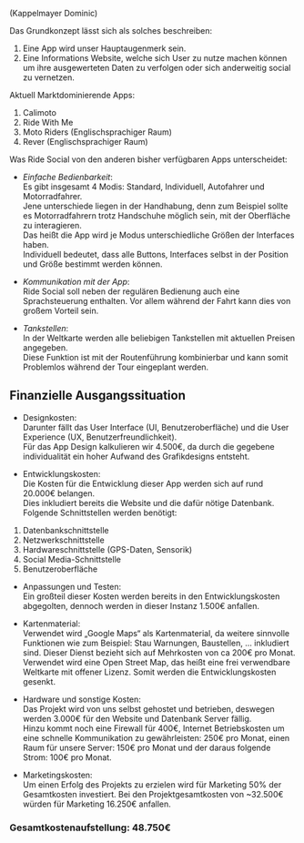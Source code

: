 (Kappelmayer Dominic)  

 Das Grundkonzept lässt sich als solches beschreiben: 
1. Eine App wird unser Hauptaugenmerk sein.
2. Eine Informations Website, welche sich User zu nutze machen können um ihre ausgewerteten Daten zu verfolgen oder sich anderweitig social zu vernetzen.  

Aktuell Marktdominierende Apps:
1. Calimoto
2. Ride With Me
3. Moto Riders (Englischsprachiger Raum)
4. Rever (Englischsprachiger Raum)  

Was Ride Social von den anderen bisher verfügbaren Apps unterscheidet:  

* _Einfache Bedienbarkeit_:  
Es gibt insgesamt 4 Modis: Standard, Individuell, Autofahrer und Motorradfahrer.  
Jene unterschiede liegen in der Handhabung, denn zum Beispiel sollte es Motorradfahrern trotz Handschuhe möglich sein, mit der Oberfläche zu interagieren.  
Das heißt die App wird je Modus unterschiedliche Größen der Interfaces haben.  
Individuell bedeutet, dass alle Buttons, Interfaces selbst in der Position und Größe bestimmt werden können.  

* _Kommunikation mit der App_:  
Ride Social soll neben der regulären Bedienung auch eine Sprachsteuerung enthalten. Vor allem während der Fahrt kann dies von großem Vorteil sein.  

* _Tankstellen_:  
In der Weltkarte werden alle beliebigen Tankstellen mit aktuellen Preisen angegeben.  
Diese Funktion ist mit der Routenführung kombinierbar und kann somit Problemlos während der Tour eingeplant werden.  

## Finanzielle Ausgangssituation  

* Designkosten:  
Darunter fällt das User Interface (UI, Benutzeroberfläche) und die User Experience (UX, Benutzerfreundlichkeit).  
Für das App Design kalkulieren wir 4.500€, da durch die gegebene individualität ein hoher Aufwand des Grafikdesigns entsteht.  

* Entwicklungskosten:  
Die Kosten für die Entwicklung dieser App werden sich auf rund 20.000€ belangen.  
Dies inkludiert bereits die Website und die dafür nötige Datenbank.  
Folgende Schnittstellen werden benötigt:
1. Datenbankschnittstelle
2. Netzwerkschnittstelle
3. Hardwareschnittstelle (GPS-Daten, Sensorik)
4. Social Media-Schnittstelle
5. Benutzeroberfläche

* Anpassungen und Testen:  
Ein großteil dieser Kosten werden bereits in den Entwicklungskosten abgegolten, dennoch werden in dieser Instanz 1.500€ anfallen. 

* Kartenmaterial:  
Verwendet wird „Google Maps“ als Kartenmaterial, da weitere sinnvolle Funktionen wie zum Beispiel: Stau Warnungen, Baustellen, … inkludiert sind. Dieser Dienst bezieht sich auf Mehrkosten von ca 200€ pro Monat.  
Verwendet wird eine Open Street Map, das heißt eine frei verwendbare Weltkarte mit offener Lizenz. Somit werden die Entwicklungskosten gesenkt.  

* Hardware und sonstige Kosten:  
Das Projekt wird von uns selbst gehostet und betrieben, deswegen werden 3.000€ für den Website und Datenbank Server fällig.  
Hinzu kommt noch eine Firewall für 400€, Internet Betriebskosten um eine schnelle Kommunikation zu gewährleisten: 250€ pro Monat, einen Raum für unsere Server: 150€ pro Monat und der daraus folgende Strom: 100€ pro Monat.  


* Marketingskosten:  
Um einen Erfolg des Projekts zu erzielen wird für Marketing 50% der Gesamtkosten investiert. 
Bei den Projektgesamtkosten von ~32.500€ würden für Marketing 16.250€ anfallen.  

### Gesamtkostenaufstellung: 48.750€
